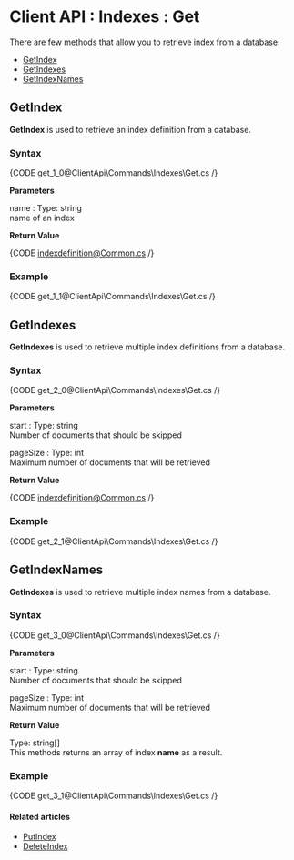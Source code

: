 # Client API : Indexes : Get

There are few methods that allow you to retrieve index from a database:   
- [GetIndex](../../../client-api/commands/indexes/get#getindex)   
- [GetIndexes](../../../client-api/commands/indexes/get#getindexes)   
- [GetIndexNames](../../../client-api/commands/indexes/get#getindexnames)   

## GetIndex

**GetIndex** is used to retrieve an index definition from a database.

### Syntax

{CODE get_1_0@ClientApi\Commands\Indexes\Get.cs /}

**Parameters**   

name
:   Type: string   
name of an index

**Return Value**

{CODE indexdefinition@Common.cs /}

### Example

{CODE get_1_1@ClientApi\Commands\Indexes\Get.cs /}

## GetIndexes

**GetIndexes** is used to retrieve multiple index definitions from a database.

### Syntax

{CODE get_2_0@ClientApi\Commands\Indexes\Get.cs /}

**Parameters**   

start
:   Type: string   
Number of documents that should be skipped

pageSize
:   Type: int   
Maximum number of documents that will be retrieved  

**Return Value**

{CODE indexdefinition@Common.cs /}

### Example

{CODE get_2_1@ClientApi\Commands\Indexes\Get.cs /}

## GetIndexNames

**GetIndexes** is used to retrieve multiple index names from a database.

### Syntax

{CODE get_3_0@ClientApi\Commands\Indexes\Get.cs /}

**Parameters**  
 
start
:   Type: string   
Number of documents that should be skipped

pageSize
:   Type: int   
Maximum number of documents that will be retrieved  

**Return Value**

Type: string[]   
This methods returns an array of index **name** as a result.

### Example

{CODE get_3_1@ClientApi\Commands\Indexes\Get.cs /}

#### Related articles

- [PutIndex](../../../client-api/commands/indexes/put)  
- [DeleteIndex](../../../client-api/commands/indexes/delete)  